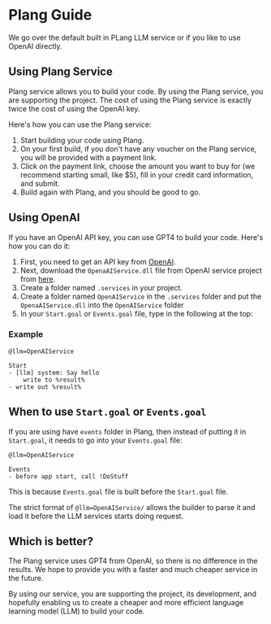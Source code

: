 # Plang Guide

We go over the default built in PLang LLM service or if you like to use OpenAI directly.

## Using Plang Service

Plang service allows you to build your code. By using the Plang service, you are supporting the project. The cost of using the Plang service is exactly twice the cost of using the OpenAI key.

Here's how you can use the Plang service:

1. Start building your code using Plang.
2. On your first build, if you don't have any voucher on the Plang service, you will be provided with a payment link.
3. Click on the payment link, choose the amount you want to buy for (we recommend starting small, like $5), fill in your credit card information, and submit.
4. Build again with Plang, and you should be good to go.

## Using OpenAI

If you have an OpenAI API key, you can use GPT4 to build your code. Here's how you can do it:

1. First, you need to get an API key from [OpenAI](https://openai.com/).
2. Next, download the `OpenaAIService.dll` file from OpenAI service project from [here](https://github.com/PLangHQ/services/tree/main/OpenAiService).
3. Create a folder named `.services` in your project.
3. Create a folder named `OpenAIService` in the `.services` folder and put the `OpenaAIService.dll` into the `OpenAIService` folder
4. In your `Start.goal` or `Events.goal` file, type in the following at the top:

### Example

```plang
@llm=OpenAIService

Start
- [llm] system: Say hello
    write to %result%
- write out %result%
```

## When to use `Start.goal` or `Events.goal`
If you are using have `events` folder in Plang, then instead of putting it in `Start.goal`, it needs to go into your `Events.goal` file:

```plang
@llm=OpenAIService

Events
- before app start, call !DoStuff
```

This is because `Events.goal` file is built before the `Start.goal` file.

The strict format of `@llm=OpenAIService/` allows the builder to parse it and load it before the LLM services starts doing request.

## Which is better?

The Plang service uses GPT4 from OpenAI, so there is no difference in the results. We hope to provide you with a faster and much cheaper service in the future. 

By using our service, you are supporting the project, its development, and hopefully enabling us to create a cheaper and more efficient language learning model (LLM) to build your code.